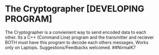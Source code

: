 # The Cryptographer [DEVELOPING PROGRAM]
The Cryptographer is a convienient way to send encoded data to each other. Its a C++ (Command Line) program and the transmitter and reciever BOTH must have this program to decode each others messages. 
Works only on Laptops. Suggestions/Feedbacks welcomed.
##NirmalK7
